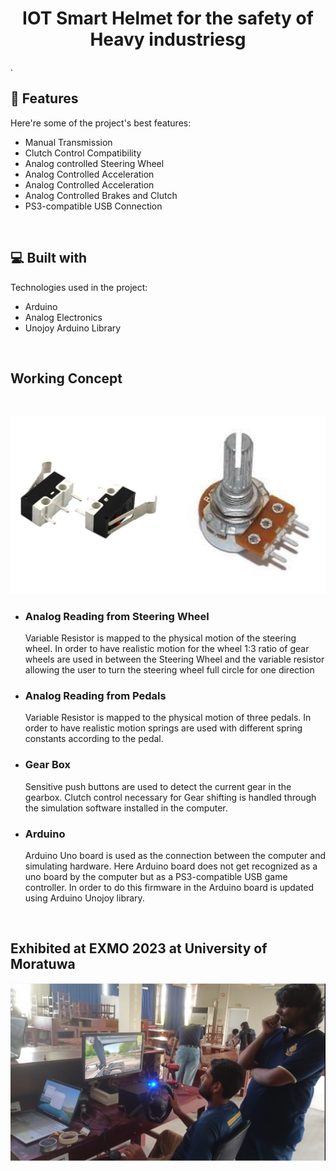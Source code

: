 <h1 align="center" id="title">IOT Smart Helmet for the safety of Heavy industriesg</h1>


<p id="description">.</p>



  
<h2>🧐 Features</h2>

Here're some of the project's best features:

*   Manual Transmission
*   Clutch Control Compatibility
*   Analog controlled Steering Wheel
*   Analog Controlled Acceleration
*   Analog Controlled Acceleration
*   Analog Controlled Brakes and Clutch
*   PS3-compatible USB Connection  
<br>
<h2>💻 Built with</h2>

Technologies used in the project:

*   Arduino
*   Analog Electronics
*   Unojoy Arduino Library


<br>
<h2 align="left" id="title">Working Concept</h2>
<br>
<p align="center"><img src="https://github.com/RuchiraAbeywardhane/Manual-transmission-Vehicle-Simulator/blob/f9349dea7dd1fa0874288fdfa47b9133517e2884/Images/WorkingConcept.png" alt="concept-image"></p>

*  <h3> Analog Reading from Steering Wheel </h3> Variable Resistor is mapped to the physical motion of the steering wheel. In order to have realistic motion for the wheel 1:3 ratio of gear wheels are used in between the Steering Wheel and the variable resistor allowing the user to turn the steering wheel full circle for one direction

*  <h3> Analog Reading from Pedals</h3> Variable Resistor is mapped to the physical motion of three pedals.  In order to have realistic motion springs are used with different spring constants according to the pedal. 

*  <h3> Gear Box</h3> Sensitive push buttons are used to detect the current gear in the gearbox. Clutch control necessary for Gear shifting is handled through the simulation software installed in the computer.

*  <h3> Arduino</h3> Arduino Uno board is used as the connection between the computer and simulating hardware. Here Arduino board does not get recognized as a uno board by the computer but as a PS3-compatible USB game controller. In order to do this firmware in the Arduino board is updated using Arduino Unojoy library.

<br>
<h2>Exhibited at EXMO 2023 at University of Moratuwa</h2>
<p align="center"><img src="https://github.com/RuchiraAbeywardhane/Manual-transmission-Vehicle-Simulator/blob/0cebf42378af27886ae8a9f8b109426e76593bc1/Images/EXMO.png" alt="EXMO-image"></p>
